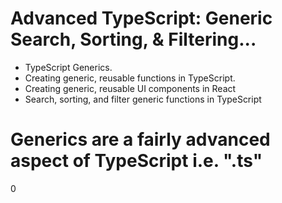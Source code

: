 # Advanced TypeScript: Generic Search, Sorting, & Filtering...

- TypeScript Generics.
- Creating generic, reusable functions in TypeScript.
- Creating generic, reusable UI components in React
- Search, sorting, and filter generic functions in TypeScript

# Generics are a fairly advanced aspect of TypeScript i.e. ".ts"

0
